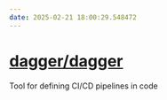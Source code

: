 ```yaml
---
date: 2025-02-21 18:00:29.548472
---
```


# [dagger/dagger](https://github.com/dagger/dagger)

Tool for defining CI/CD pipelines in code